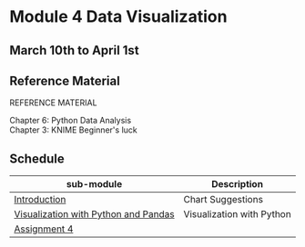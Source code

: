 # Module 4 Data Visualization 

## March 10th to April 1st 

## Reference Material

REFERENCE MATERIAL  

Chapter 6: Python Data Analysis  
Chapter 3: KNIME Beginner's luck

## Schedule


| sub-module|Description|
|---|---|
|[Introduction](https://bnorthan.github.io/inf-428-data-analytics-online/Module4/Introduction) | Chart Suggestions |
|[Visualization with Python and Pandas](https://bnorthan.github.io/inf-428-data-analytics-online/Module4/PythonPandas) | Visualization with Python |
[Assignment 4](https://bnorthan.github.io/inf-428-data-analytics-online/Module4/Assignment) |  |